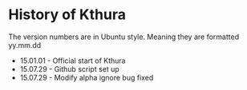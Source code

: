 # History of Kthura

The version numbers are in Ubuntu style. Meaning they are formatted yy.mm.dd

- 15.01.01 - Official start of Kthura 
- 15.07.29 - Github script set up
- 15.07.29 - Modify alpha ignore bug fixed

